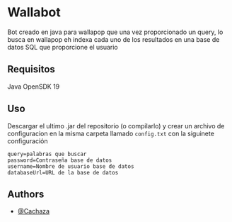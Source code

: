 
# Wallabot

Bot creado en java para wallapop que una vez proporcionado un query, lo busca en wallapop eh
indexa cada uno de los resultados en una base de datos SQL que proporcione el usuario




## Requisitos
Java OpenSDK 19
    
## Uso
Descargar el ultimo .jar del repositorio (o compilarlo) y crear un archivo de configuracion en la misma carpeta
llamado ```config.txt``` con la siguinete configuración

```
query=palabras que buscar
password=Contraseña base de datos
username=Nombre de usuario base de datos
databaseUrl=URL de la base de datos
```


## Authors

- [@Cachaza](https://www.github.com/cachaza)

